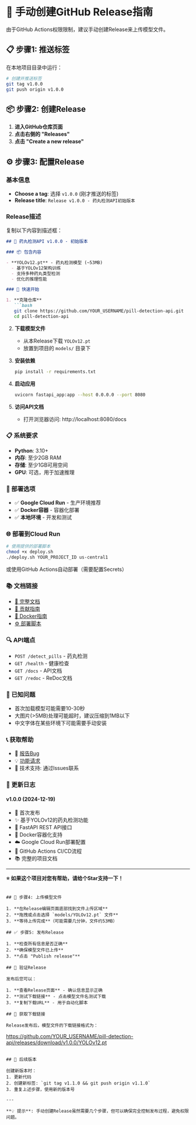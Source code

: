 # 🚀 手动创建GitHub Release指南

由于GitHub Actions权限限制，建议手动创建Release来上传模型文件。

## 📋 步骤1: 推送标签

在本地项目目录中运行：

```bash
# 创建并推送标签
git tag v1.0.0
git push origin v1.0.0
```

## 📦 步骤2: 创建Release

1. **进入GitHub仓库页面**
2. **点击右侧的 "Releases"**
3. **点击 "Create a new release"**

## ⚙️ 步骤3: 配置Release

### 基本信息
- **Choose a tag**: 选择 `v1.0.0` (刚才推送的标签)
- **Release title**: `Release v1.0.0 - 药丸检测API初始版本`

### Release描述
复制以下内容到描述框：

```markdown
## 🎉 药丸检测API v1.0.0 - 初始版本

### 📦 包含内容

- **YOLOv12.pt** - 药丸检测模型 (~53MB)
  - 基于YOLOv12架构训练
  - 支持多种药丸类型检测
  - 优化的推理性能

### 🚀 快速开始

1. **克隆仓库**
   ```bash
   git clone https://github.com/YOUR_USERNAME/pill-detection-api.git
   cd pill-detection-api
   ```

2. **下载模型文件**
   - 从本Release下载 `YOLOv12.pt`
   - 放置到项目的 `models/` 目录下

3. **安装依赖**
   ```bash
   pip install -r requirements.txt
   ```

4. **启动应用**
   ```bash
   uvicorn fastapi_app:app --host 0.0.0.0 --port 8080
   ```

5. **访问API文档**
   - 打开浏览器访问: http://localhost:8080/docs

### 📋 系统要求

- **Python**: 3.10+
- **内存**: 至少2GB RAM
- **存储**: 至少1GB可用空间
- **GPU**: 可选，用于加速推理

### 🔧 部署选项

- ✅ **Google Cloud Run** - 生产环境推荐
- ✅ **Docker容器** - 容器化部署
- ✅ **本地环境** - 开发和测试

### 🌐 部署到Cloud Run

```bash
# 使用提供的部署脚本
chmod +x deploy.sh
./deploy.sh YOUR_PROJECT_ID us-central1
```

或使用GitHub Actions自动部署（需要配置Secrets）

### 📚 文档链接

- [📖 完整文档](README.md)
- [🤝 贡献指南](CONTRIBUTING.md)
- [🐳 Docker指南](docker-compose.yml)
- [⚙️ 部署脚本](deploy.sh)

### 🔍 API端点

- `POST /detect_pills` - 药丸检测
- `GET /health` - 健康检查
- `GET /docs` - API文档
- `GET /redoc` - ReDoc文档

### 🐛 已知问题

- 首次加载模型可能需要10-30秒
- 大图片(>5MB)处理可能超时，建议压缩到1MB以下
- 中文字体在某些环境下可能需要手动安装

### 📞 获取帮助

- 🐛 [报告Bug](https://github.com/YOUR_USERNAME/pill-detection-api/issues)
- 💡 [功能请求](https://github.com/YOUR_USERNAME/pill-detection-api/issues)
- 📧 技术支持: 通过Issues联系

### 🔄 更新日志

#### v1.0.0 (2024-12-19)
- 🎉 首次发布
- ✨ 基于YOLOv12的药丸检测功能
- 🚀 FastAPI REST API接口
- 🐳 Docker容器化支持
- ☁️ Google Cloud Run部署配置
- 🔄 GitHub Actions CI/CD流程
- 📚 完整的项目文档

---

**⭐ 如果这个项目对您有帮助，请给个Star支持一下！**
```

## 📎 步骤4: 上传模型文件

1. **在Release编辑页面底部找到文件上传区域**
2. **拖拽或点击选择 `models/YOLOv12.pt` 文件**
3. **等待上传完成**（可能需要几分钟，文件约53MB）

## ✅ 步骤5: 发布Release

1. **检查所有信息是否正确**
2. **确保模型文件已上传**
3. **点击 "Publish release"**

## 🎯 验证Release

发布后您可以：

1. **查看Release页面** - 确认信息显示正确
2. **测试下载链接** - 点击模型文件名测试下载
3. **复制下载URL** - 用于自动化脚本

## 🔗 获取下载链接

Release发布后，模型文件的下载链接格式为：
```
https://github.com/YOUR_USERNAME/pill-detection-api/releases/download/v1.0.0/YOLOv12.pt
```

## 📝 后续版本

创建新版本时：
1. 更新代码
2. 创建新标签: `git tag v1.1.0 && git push origin v1.1.0`
3. 重复上述步骤，使用新的版本号

---

**💡 提示**: 手动创建Release虽然需要几个步骤，但可以确保完全控制发布过程，避免权限问题。